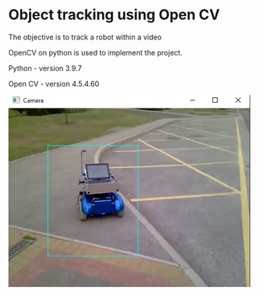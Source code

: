 # Object tracking using Open CV

The objective is to track a robot within a video
  
 OpenCV on python is used to implement the project.
 
 Python - version 3.9.7
 
 Open CV - version 4.5.4.60

 ![This is an image](https://github.com/sanjeshhj/Object-tracking-OpenCV/blob/main/Demo.PNG)

